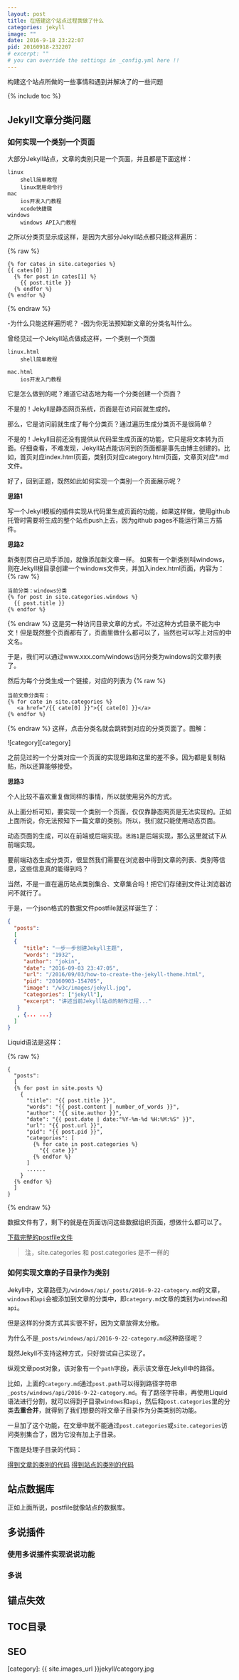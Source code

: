```yaml
---
layout: post
title: 在搭建这个站点过程我做了什么
categories: jekyll
image: ""
date: 2016-9-18 23:22:07
pid: 20160918-232207
# excerpt: ""
# you can override the settings in _config.yml here !!
---
```

构建这个站点所做的一些事情和遇到并解决了的一些问题

{% include toc %}

## Jekyll文章分类问题

### 如何实现一个类别一个页面
大部分Jekyll站点，文章的类别只是一个页面，并且都是下面这样：

```
linux
    shell简单教程
    linux常用命令行
mac
    ios开发入门教程
    xcode快捷键
windows
    windows API入门教程
```
之所以分类页显示成这样，是因为大部分Jekyll站点都只能这样遍历：

{% raw %}
```liquid
{% for cates in site.categories %}
{{ cates[0] }}
  {% for post in cates[1] %}
    {{ post.title }}
  {% endfor %}
{% endfor %}
```
{% endraw %}

-为什么只能这样遍历呢？
-因为你无法预知新文章的分类名叫什么。

曾经见过一个Jekyll站点做成这样，一个类别一个页面

```
linux.html
    shell简单教程

mac.html
    ios开发入门教程
```
它是怎么做到的呢？难道它动态地为每一个分类创建一个页面？

不是的！Jekyll是静态网页系统，页面是在访问前就生成的。

那么，它是访问前就生成了每个分类页？通过遍历生成分类页不是很简单？

不是的！Jekyll目前还没有提供从代码里生成页面的功能，它只是将文本转为页面。仔细查看，不难发现，Jekyll站点能访问到的页面都是事先由博主创建的。比如，首页对应index.html页面，类别页对应category.html页面，文章页对应*.md文件。

好了，回到正题，既然如此如何实现一个类别一个页面展示呢？

**思路1**

写一个Jekyll模板的插件实现从代码里生成页面的功能，如果这样做，使用github托管时需要将生成的整个站点push上去，因为github pages不能运行第三方插件。

**思路2**

新类别页自己动手添加，就像添加新文章一样。
如果有一个新类别叫windows，则在Jekyll根目录创建一个windows文件夹，并加入index.html页面，内容为：
{% raw %}

```liquid
当前分类：windows分类
{% for post in site.categories.windows %}
  {{ post.title }}
{% endfor %}
```
{% endraw %}
这是另一种访问目录文章的方式，不过这种方式目录不能为中文！但是既然整个页面都有了，页面里做什么都可以了，当然也可以写上对应的中文名。

于是，我们可以通过www.xxx.com/windows访问分类为windows的文章列表了。

然后为每个分类生成一个链接，对应的列表为
{% raw %}

```liquid
当前文章分类有：
{% for cate in site.categories %}
   <a href="/{{ cate[0] }}">{{ cate[0] }}</a>
{% endfor %}
```
{% endraw %}
这样，点击分类名就会跳转到对应的分类页面了。图解：

![category][category]

之前见过的一个分类对应一个页面的实现思路和这里的差不多。因为都是复制粘贴，所以还算能够接受。

**思路3**

个人比较不喜欢重复做同样的事情，所以就使用另外的方式。

从上面分析可知，要实现一个类别一个页面，仅仅靠静态网页是无法实现的。正如上面所说，你无法预知下一篇文章的类别。所以，我们就只能使用动态页面。

动态页面的生成，可以在前端或后端实现。`思路1`是后端实现，那么这里就试下从前端实现。

要前端动态生成分类页，很显然我们需要在浏览器中得到文章的列表、类别等信息，这些信息真的能得到吗？

当然，不是一直在遍历站点类别集合、文章集合吗！把它们存储到文件让浏览器访问不就行了。

于是，一个json格式的数据文件postfile就这样诞生了：

```json
{
  "posts":
  [
  {
     "title": "一步一步创建Jekyll主题",
     "words": "1932",
     "author": "jokin",
     "date": "2016-09-03 23:47:05",
     "url": "/2016/09/03/how-to-create-the-jekyll-theme.html",
     "pid": "20160903-154705",
     "image": "/w3c/images/jekyll.jpg",
     "categories": ["jekyll"],
     "excerpt": "讲述当前Jekyll站点的制作过程..."
   }
   , {... ...}
  ]
}
```

Liquid语法是这样：

{% raw %}

```
{
  "posts":
  [
  {% for post in site.posts %}
    {
      "title": "{{ post.title }}",
      "words": "{{ post.content | number_of_words }}",
      "author": "{{ site.author }}",
      "date": "{{ post.date | date:"%Y-%m-%d %H:%M:%S" }}",
      "url": "{{ post.url }}",
      "pid": "{{ post.pid }}",
      "categories": [
        {% for cate in post.categories %}
          "{{ cate }}"
        {% endfor %}
      ]
      ......
    }
  {% endfor %}
  ]
}
```
{% endraw %}

数据文件有了，剩下的就是在页面访问这些数据组织页面，想做什么都可以了。

[下载完整的postfile文件](https://raw.githubusercontent.com/jokinkuang/stepbystep/master/db/Postfile)

> 注，site.categories 和 post.categories 是不一样的

### 如何实现文章的子目录作为类别
Jekyll中，文章路径为`/windows/api/_posts/2016-9-22-category.md`的文章，`windows`和`api`会被添加到文章的分类中，即`category.md`文章的类别为`windows`和`api`。

但是这样的分类方式其实很不好，因为文章放得太分散。

为什么不是`_posts/windows/api/2016-9-22-category.md`这种路径呢？

既然Jekyll不支持这种方式，只好尝试自己实现了。

纵观文章post对象，该对象有一个`path`字段，表示该文章在Jekyll中的路径。

比如，上面的`category.md`通过`post.path`可以得到路径字符串`_posts/windows/api/2016-9-22-category.md`。有了路径字符串，再使用Liquid语法进行分割，就可以得到子目录`windows`和`api`，然后和`post.categories`里的分类**去重合并**，就得到了我们想要的将文章子目录作为分类类别的功能。

一旦加了这个功能，在文章中就不能通过`post.categories`或`site.categories`访问类别集合了，因为它没有加上子目录。

下面是处理子目录的代码：

[得到文章的类别的代码](https://raw.githubusercontent.com/jokinkuang/stepbystep/master/_includes/post-categories.liquid)
[得到站点的类别的代码](https://raw.githubusercontent.com/jokinkuang/stepbystep/master/_includes/total-categories.liquid)

## 站点数据库
正如上面所说，postfile就像站点的数据库。

## 多说插件

### 使用多说插件实现说说功能

### 多说

## 锚点失效

## TOC目录

## SEO

[category]: {{ site.images_url }}jekyll/category.jpg
